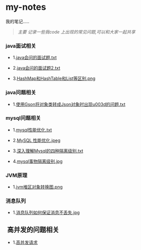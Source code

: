 # my-notes
我的笔记.....
> *主要 记录一些我code 上出现的常见问题,可以和大家一起共享*



### java面试相关

* 1.<a href="https://github.com/Fancyiscrying/my-notes/blob/master/java会问的面试题.txt">java会问的面试题.txt</a>

* 2.<a href="https://github.com/Fancyiscrying/my-notes/blob/master/java会问的面试题2.txt">java会问的面试题2.txt</a>

* 3.<a href="https://github.com/Fancyiscrying/my-notes/blob/master/HashMap和HashTable和List等区别.png">HashMap和HashTable和List等区别.png</a>




### java问题相关

* 1.<a href="https://github.com/Fancyiscrying/my-notes/blob/master/使用Gson将对象类转成Json对象时出现u003d的问题.txt">使用Gson将对象类转成Json对象时出现u003d的问题.txt</a>



### mysql问题相关

* 1.<a href="https://github.com/Fancyiscrying/my-notes/blob/master/mysql性能优化.txt">mysql性能优化.txt</a>

* 2.<a href="https://github.com/Fancyiscrying/my-notes/blob/master/MySQL 性能优化.jpeg">MySQL 性能优化.jpeg</a>

* 3.<a href="https://github.com/Fancyiscrying/my-notes/blob/master/深入理解Mysql的四种隔离级别.txt">深入理解Mysql的四种隔离级别.txt</a>

* 4.<a href="https://github.com/Fancyiscrying/my-notes/blob/master/mysql事物隔离级别.jpg">mysql事物隔离级别.jpg</a>


### JVM原理

* 1.<a href="https://github.com/Fancyiscrying/my-notes/blob/master/jvm堆区对象转换图.png">jvm堆区对象转换图.png</a>


### 消息队列

* 1.<a href="https://github.com/Fancyiscrying/my-notes/blob/master/消息队列如何保证消息不丢失.jpg">消息队列如何保证消息不丢失.jpg</a>



##  高并发的问题相关
* 1.<a href="https://github.com/Fancyiscrying/my-notes/blob/master/高并发请求.txt">高并发请求</a>
